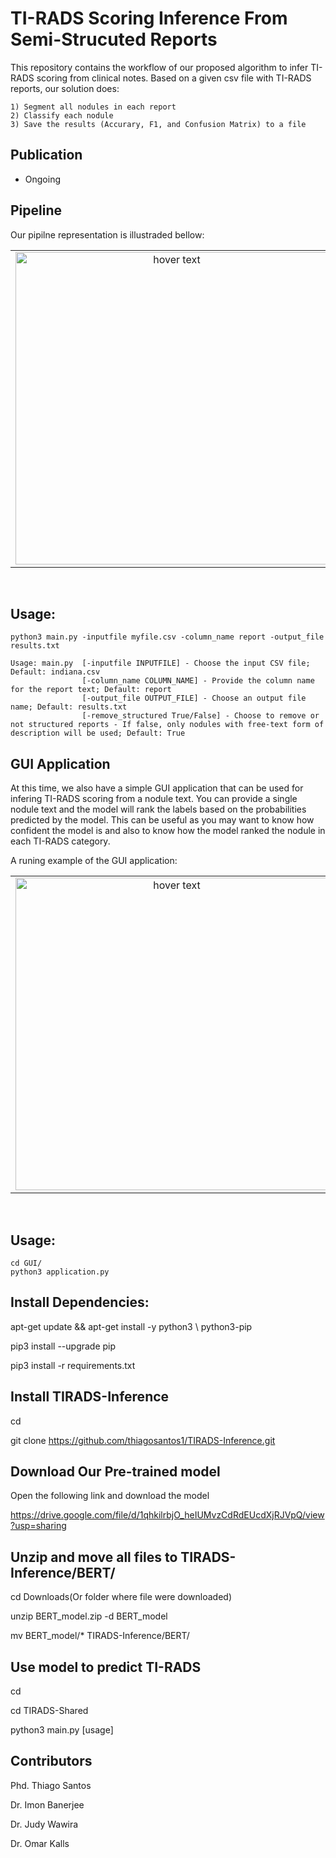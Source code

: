 # TI-RADS Scoring Inference From Semi-Strucuted Reports
This repository contains the workflow of our proposed algorithm to infer TI-RADS scoring from clinical notes. Based on a given csv file with TI-RADS reports, our solution does:

    1) Segment all nodules in each report
    2) Classify each nodule
    3) Save the results (Accurary, F1, and Confusion Matrix) to a file

## Publication

* Ongoing
	
    
## Pipeline
Our pipilne representation is illustraded bellow:
  <table border=0>
     <tr align='center' > 
        <td><img src="https://github.com/thiagosantos1/TIRADS-Shared/blob/main/Img/pipeline.png" width="500"                  title="hover text"></td>         
     </tr>
  </table>
</br>

## Usage:

    python3 main.py -inputfile myfile.csv -column_name report -output_file results.txt
    
    Usage: main.py 	[-inputfile INPUTFILE] - Choose the input CSV file; Default: indiana.csv
    				[-column_name COLUMN_NAME] - Provide the column name for the report text; Default: report
               		[-output_file OUTPUT_FILE] - Choose an output file name; Default: results.txt
               		[-remove_structured True/False] - Choose to remove or not structured reports - If false, only nodules with free-text form of description will be used; Default: True


## GUI Application
At this time, we also have a simple GUI application that can be used for infering TI-RADS scoring from a nodule text. You can provide a single nodule text and the model will rank the labels based on the probabilities predicted by the model. This can be useful as you may want to know how confident the model is and also to know how the model ranked the nodule in each TI-RADS category.

A runing example of the GUI application:
  <table border=0>
     <tr align='center' > 
        <td><img src="https://github.com/thiagosantos1/TIRADS-Shared/blob/main/Img/gui_example.png" width="500"                  title="hover text"></td>         
     </tr>
  </table>
</br>

## Usage:

    cd GUI/
    python3 application.py 
    
## Install Dependencies:

apt-get update && apt-get install -y python3 \ python3-pip


pip3 install --upgrade pip


pip3 install -r requirements.txt


## Install TIRADS-Inference

cd 

git clone https://github.com/thiagosantos1/TIRADS-Inference.git


## Download Our Pre-trained model

Open the following link and download the model

https://drive.google.com/file/d/1qhkilrbjO_heIUMvzCdRdEUcdXjRJVpQ/view?usp=sharing


## Unzip and move all files to TIRADS-Inference/BERT/

cd Downloads(Or folder where file were downloaded)

unzip BERT_model.zip -d BERT_model

mv BERT_model/* TIRADS-Inference/BERT/

## Use model to predict TI-RADS
cd

cd TIRADS-Shared

python3 main.py [usage]



## Contributors



Phd. Thiago Santos

Dr. Imon Banerjee

Dr. Judy Wawira

Dr. Omar Kalls
